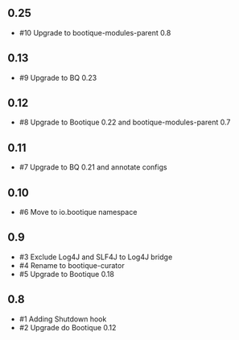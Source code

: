 ## 0.25

* #10 Upgrade to bootique-modules-parent 0.8

## 0.13

* #9 Upgrade to BQ 0.23

## 0.12 

* #8 Upgrade to Bootique 0.22 and bootique-modules-parent 0.7

## 0.11

* #7 Upgrade to BQ 0.21 and annotate configs

## 0.10

* #6 Move to io.bootique namespace

## 0.9

* #3 Exclude Log4J and SLF4J to Log4J bridge
* #4 Rename to bootique-curator
* #5 Upgrade to Bootique 0.18

## 0.8

* #1 Adding Shutdown hook
* #2 Upgrade do Bootique 0.12



